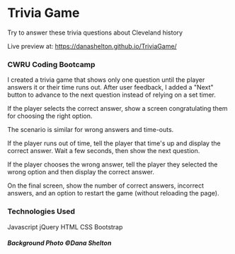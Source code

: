 # Trivia Game
Try to answer these trivia questions about Cleveland history

Live preview at: https://danashelton.github.io/TriviaGame/

### CWRU Coding Bootcamp
I created a trivia game that shows only one question until the player answers it or their time runs out. After user feedback, I added a "Next" button to advance to the next question instead of relying on a set timer.

If the player selects the correct answer, show a screen congratulating them for choosing the right option. 

The scenario is similar for wrong answers and time-outs.

If the player runs out of time, tell the player that time's up and display the correct answer. Wait a few seconds, then show the next question.

If the player chooses the wrong answer, tell the player they selected the wrong option and then display the correct answer. 

On the final screen, show the number of correct answers, incorrect answers, and an option to restart the game (without reloading the page).

### Technologies Used
Javascript
jQuery
HTML
CSS
Bootstrap

##### Background Photo &copy;Dana Shelton
